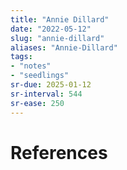 ```yaml
---
title: "Annie Dillard"
date: "2022-05-12"
slug: "annie-dillard"
aliases: "Annie-Dillard"
tags:
- "notes"
- "seedlings"
sr-due: 2025-01-12
sr-interval: 544
sr-ease: 250
---
```




# References